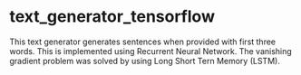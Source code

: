 # text_generator_tensorflow
This text generator generates sentences when provided with first three words. This is implemented using Recurrent Neural Network. The vanishing gradient problem was solved by using Long Short Tern Memory (LSTM).
